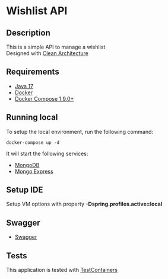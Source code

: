 # **Wishlist API**

## **Description**
This is a simple API to manage a wishlist\
Designed with [Clean Architecture](https://helpdev.com.br/2020/05/21/descomplicando-a-clean-architecture/)

## **Requirements**
* [Java 17](https://jdk.java.net/17/)
* [Docker](https://docs.docker.com/get-docker/)
* [Docker Compose 1.9.0+](https://docs.docker.com/compose/install/)

## **Running local**
To setup the local environment, run the following command:

```docker-compose up -d```

It will start the following services:
* [MongoDB](http://localhost:27017/)
* [Mongo Express](http://localhost:8081/)

## **Setup IDE**
Setup VM options with property **-Dspring.profiles.active=local**

## **Swagger**
* [Swagger](http://localhost:8080/swagger-ui/index.html)

## **Tests**
This application is tested with [TestContainers](https://www.testcontainers.org/)